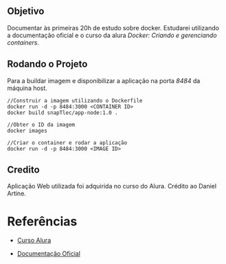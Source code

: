 ## Objetivo
Documentar às primeiras 20h de estudo sobre docker. Estudarei utilizando a documentação oficial e o curso da alura _Docker: Criando e gerenciando containers_.

## Rodando o Projeto
Para a buildar imagem e disponibilizar a aplicação na porta _8484_ da máquina host.
```
//Construir a imagem utilizando o Dockerfile
docker run -d -p 8484:3000 <CONTAINER ID>
docker build snapTlec/app-node:1.0 .

//Obter o ID da imagem
docker images

//Criar o container e rodar a aplicação
docker run -d -p 8484:3000 <IMAGE ID>
```
## Credito
Aplicação Web utilizada foi adquirida no curso do Alura. Crédito ao Daniel Artine.

# Referências
- [Curso Alura](https://www.alura.com.br/curso-online-docker-criando-gerenciando-containers)

- [Documentação Oficial](https://docs.docker.com/get-started/)
